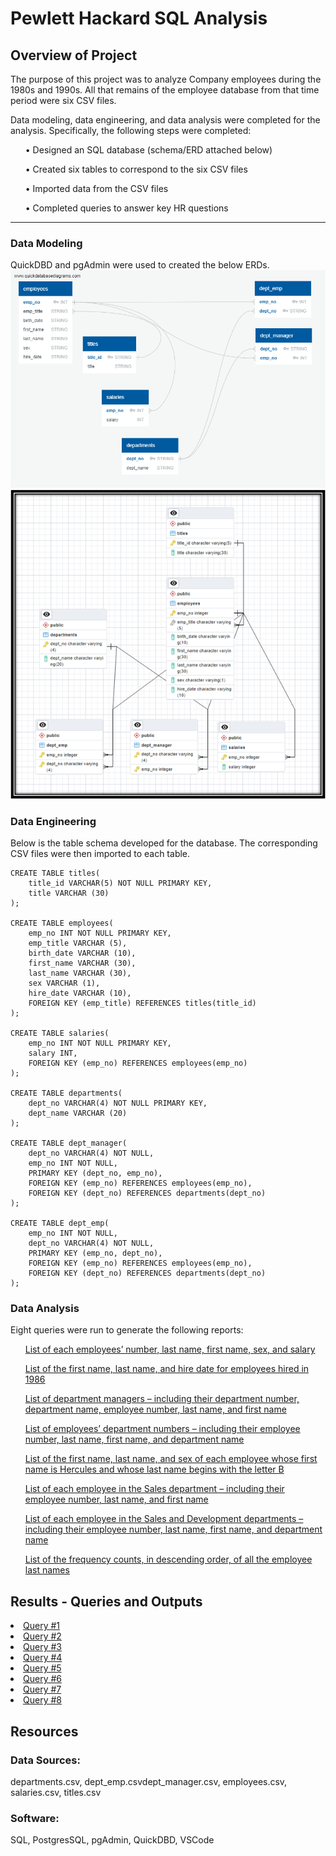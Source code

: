 # Pewlett Hackard SQL Analysis

## Overview of Project
The purpose of this project was to analyze Company employees during the 1980s and 1990s. All that remains of the employee database from that time period were six CSV files.

Data modeling, data engineering, and data analysis were completed for the analysis.  Specifically, the following steps were completed:
<ul> •	Designed an SQL database (schema/ERD attached below) </ul>
<ul> •	Created six tables to correspond to the six CSV files </ul>
<ul> •	Imported data from the CSV files </ul>
<ul> •	Completed queries to answer key HR questions </ul>
<hr>

### Data Modeling
QuickDBD and pgAdmin were used to created the below ERDs.
<img src = "images/PewlettHackard_db_ERD_QuickDBD.png">
<img src = "images/PewlettHackard_db_ERD.png">

### Data Engineering
Below is the table schema developed for the database. The corresponding CSV files were then imported to each table.
```
CREATE TABLE titles(
	title_id VARCHAR(5) NOT NULL PRIMARY KEY, 
	title VARCHAR (30)
);

CREATE TABLE employees(
	emp_no INT NOT NULL PRIMARY KEY,
	emp_title VARCHAR (5),
	birth_date VARCHAR (10),
	first_name VARCHAR (30),
	last_name VARCHAR (30),
	sex VARCHAR (1),
	hire_date VARCHAR (10),
	FOREIGN KEY (emp_title) REFERENCES titles(title_id)
);

CREATE TABLE salaries(
	emp_no INT NOT NULL PRIMARY KEY,
	salary INT,
	FOREIGN KEY (emp_no) REFERENCES employees(emp_no)
);

CREATE TABLE departments(
	dept_no VARCHAR(4) NOT NULL PRIMARY KEY, 
	dept_name VARCHAR (20)
);

CREATE TABLE dept_manager(
	dept_no VARCHAR(4) NOT NULL,
	emp_no INT NOT NULL,
	PRIMARY KEY (dept_no, emp_no),
	FOREIGN KEY (emp_no) REFERENCES employees(emp_no),
	FOREIGN KEY (dept_no) REFERENCES departments(dept_no)
);

CREATE TABLE dept_emp(
	emp_no INT NOT NULL,
	dept_no VARCHAR(4) NOT NULL, 
	PRIMARY KEY (emp_no, dept_no),
	FOREIGN KEY (emp_no) REFERENCES employees(emp_no),
	FOREIGN KEY (dept_no) REFERENCES departments(dept_no)
);
```

### Data Analysis
Eight queries were run to generate the following reports:
<ol><a href = "Query Results/Query 1_data-1676224140167.csv"> List of each employees’ number, last name, first name, sex, and salary </a></ol>
<ol><a href = "Query Results/Query 2_data-1676227624276.csv"> List of the first name, last name, and hire date for employees hired in 1986 </a></ol>
<ol><a href = "Query Results/Query 3_data-1676229890024.csv"> List of department managers – including their department number, department name, employee number, last name, and first name </a></ol>
<ol><a href = "Query Results/Query 4_data-1676231835786.csv"> List of employees’ department numbers – including their employee number, last name, first name, and department name </a></ol>
<ol><a href = "Query Results/Query 5_data-1676232646666.csv"> List of the first name, last name, and sex of each employee whose first name is Hercules and whose last name begins with the letter B </a></ol>
<ol><a href = "Query Results/Query 6_data-1676232994548.csv"> List of each employee in the Sales department – including their employee number, last name, and first name </a></ol>
<ol><a href = "Query Results/Query 7_data-1676233191647.csv"> List of each employee in the Sales and Development departments – including their employee number, last name, first name, and department name </a></ol>
<ol><a href = "Query Results/Query 8_data-1676234311246.csv"> List of the frequency counts, in descending order, of all the employee last names </a></ol>

## Results - Queries and Outputs
<li><a href = "EmployeeSQL/Query #1.sql"> Query #1 </a></li>
<li><a href = "EmployeeSQL/Query #2.sql"> Query #2 </a></li>
<li><a href = "EmployeeSQL/Query #3.sql"> Query #3 </a></li>
<li><a href = "EmployeeSQL/Query #4.sql"> Query #4 </a></li>
<li><a href = "EmployeeSQL/Query #5.sql"> Query #5 </a></li>
<li><a href = "EmployeeSQL/Query #6.sql"> Query #6 </a></li>
<li><a href = "EmployeeSQL/Query #7.sql"> Query #7 </a></li>
<li><a href = "EmployeeSQL/Query #8.sql"> Query #8 </a></li>

## Resources
### Data Sources: 
departments.csv, dept_emp.csvdept_manager.csv, employees.csv, salaries.csv, titles.csv
### Software: 
SQL, PostgresSQL, pgAdmin, QuickDBD, VSCode